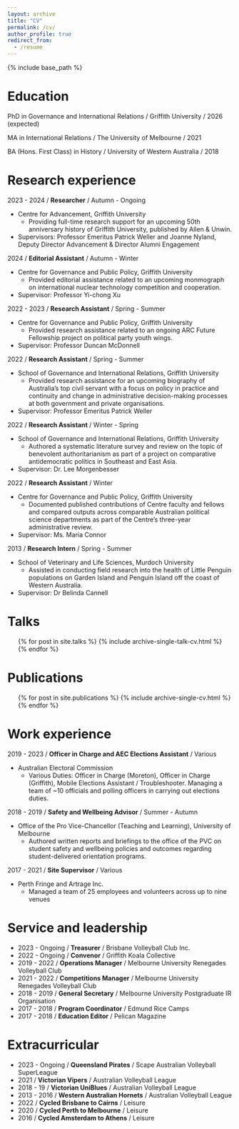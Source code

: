 ```yaml
---
layout: archive
title: "CV"
permalink: /cv/
author_profile: true
redirect_from:
  - /resume
---
```


{% include base_path %}

Education
======
PhD in Governance and International Relations / Griffith University / 2026 (expected)

MA in International Relations / The University of Melbourne / 2021

BA (Hons. First Class) in History / University of Western Australia / 2018  


Research experience
======
2023 - 2024 / **Researcher** / Autumn - Ongoing
  * Centre for Advancement, Griffith University
    * Providing full-time research support for an upcoming 50th anniversary history of Griffith University, published by Allen & Unwin. 
  * Supervisors: Professor Emeritus Patrick Weller and Joanne Nyland, Deputy Director Advancement & Director Alumni Engagement

2024 / **Editorial Assistant** / Autumn - Winter
  * Centre for Governance and Public Policy, Griffith University  
    * Provided editorial assistance related to an upcoming monmograph on international nuclear technology competition and cooperation.
 * Supervisor: Professor Yi-chong Xu

2022 - 2023 / **Research Assistant** / Spring - Summer
  * Centre for Governance and Public Policy, Griffith University  
    * Provided research assistance related to an ongoing ARC Future Fellowship project on political party youth wings.
 * Supervisor: Professor Duncan McDonnell 
 
2022 / **Research Assistant** / Spring - Summer   
  * School of Governance and International Relations, Griffith University  
    * Provided research assistance for an upcoming biography of Australia’s top civil servant with a focus on policy in practice and continuity and change in administrative decision-making processes at both government and private organisations.
 * Supervisor: Professor Emeritus Patrick Weller  
    
2022 / **Research Assistant** / Winter - Spring 
  * School of Governance and International Relations, Griffith University
    * Authored a systematic literature survey and review on the topic of benevolent authoritarianism as part of a project on comparative antidemocratic politics in Southeast and East Asia.
  * Supervisor: Dr. Lee Morgenbesser  
   
2022 / **Research Assistant** / Winter 
  * Centre for Governance and Public Policy, Griffith University
    * Documented published contributions of Centre faculty and fellows and compared outputs across comparable Australian political science departments as part of the Centre’s three-year administrative review.
  * Supervisor: Ms. Maria Connor  

2013 / **Research Intern** / Spring - Summer
  * School of Veterinary and Life Sciences, Murdoch University
    * Assisted in conducting field research into the health of Little Penguin populations on Garden Island and Penguin Island off the coast of Western Australia.
  * Supervisor: Dr Belinda Cannell 

Talks
======
  <ul>{% for post in site.talks %}
    {% include archive-single-talk-cv.html %}
  {% endfor %}</ul>

Publications
======
  <ul>{% for post in site.publications %}
    {% include archive-single-cv.html %}
  {% endfor %}</ul>

Work experience
======
2019 - 2023 / **Officer in Charge and AEC Elections Assistant** / Various
 * Australian Electoral Commission
   *  Various Duties: Officer in Charge (Moreton), Officer in Charge (Griffith), Mobile Elections Assistant / Troubleshooter. Managing a team of ~10 officials and polling officers in carrying out elections duties.
 
 2018 - 2019 / **Safety and Wellbeing Advisor** / Summer - Autumn
 * Office of the Pro Vice-Chancellor (Teaching and Learning), University of Melbourne
   * Authored written reports and briefings to the office of the PVC on student safety and wellbeing policies and outcomes regarding student-delivered orientation programs.

 2017 - 2021 / **Site Supervisor** / Various
 * Perth Fringe and Artrage Inc.
    * Managed a team of 25 employees and volunteers across up to nine venues 
  
Service and leadership
======
* 2023 - Ongoing / **Treasurer** / Brisbane Volleyball Club Inc.
* 2022 - Ongoing / **Convenor** / Griffith Koala Collective
* 2019 - 2022 / **Operations Manager** / Melbourne University Renegades Volleyball Club 
* 2021 - 2022 / **Competitions Manager** / Melbourne University Renegades Volleyball Club 
* 2018 - 2019 / **General Secretary** / Melbourne University Postgraduate IR Organisation 
* 2017 - 2018 / **Program Coordinator** / Edmund Rice Camps
* 2017 - 2018 / **Education Editor** / Pelican Magazine

Extracurricular
======
* 2023 - Ongoing / **Queensland Pirates** / Scape Australian Volleyball SuperLeague
* 2021 / **Victorian Vipers** / Australian Volleyball League
* 2018 - 19 / **Victorian UniBlues** / Australian Volleyball League
* 2013 - 2016 / **Western Australian Hornets** / Australian Volleyball League
* 2022 / **Cycled Brisbane to Cairns** / Leisure
* 2020 / **Cycled Perth to Melbourne** / Leisure
* 2016 / **Cycled Amsterdam to Athens** / Leisure
